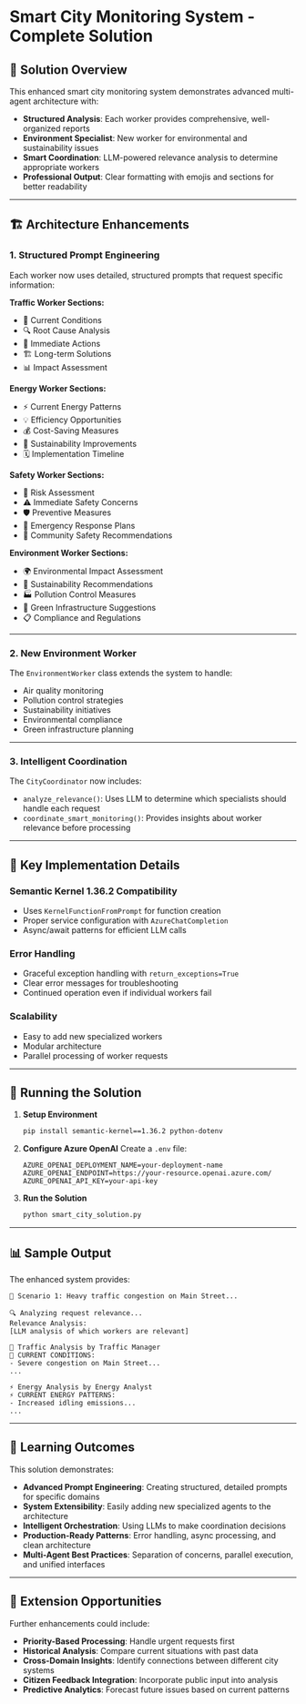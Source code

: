 # Smart City Monitoring System - Complete Solution

## 🎉 Solution Overview

This enhanced smart city monitoring system demonstrates advanced multi-agent architecture with:

* **Structured Analysis**: Each worker provides comprehensive, well-organized reports
* **Environment Specialist**: New worker for environmental and sustainability issues
* **Smart Coordination**: LLM-powered relevance analysis to determine appropriate workers
* **Professional Output**: Clear formatting with emojis and sections for better readability

---

## 🏗️ Architecture Enhancements

### 1. Structured Prompt Engineering

Each worker now uses detailed, structured prompts that request specific information:

**Traffic Worker Sections:**

* 🚦 Current Conditions
* 🔍 Root Cause Analysis
* 🚨 Immediate Actions
* 🏗️ Long-term Solutions
* 📊 Impact Assessment

**Energy Worker Sections:**

* ⚡ Current Energy Patterns
* 💡 Efficiency Opportunities
* 💰 Cost-Saving Measures
* 🌱 Sustainability Improvements
* 🗓️ Implementation Timeline

**Safety Worker Sections:**

* 🚨 Risk Assessment
* ⚠️ Immediate Safety Concerns
* 🛡️ Preventive Measures
* 🚒 Emergency Response Plans
* 👥 Community Safety Recommendations

**Environment Worker Sections:**

* 🌍 Environmental Impact Assessment
* 🌱 Sustainability Recommendations
* 🏭 Pollution Control Measures
* 🌳 Green Infrastructure Suggestions
* 📋 Compliance and Regulations

---

### 2. New Environment Worker

The `EnvironmentWorker` class extends the system to handle:

* Air quality monitoring
* Pollution control strategies
* Sustainability initiatives
* Environmental compliance
* Green infrastructure planning

---

### 3. Intelligent Coordination

The `CityCoordinator` now includes:

* `analyze_relevance()`: Uses LLM to determine which specialists should handle each request
* `coordinate_smart_monitoring()`: Provides insights about worker relevance before processing

---

## 🔧 Key Implementation Details

### Semantic Kernel 1.36.2 Compatibility

* Uses `KernelFunctionFromPrompt` for function creation
* Proper service configuration with `AzureChatCompletion`
* Async/await patterns for efficient LLM calls

### Error Handling

* Graceful exception handling with `return_exceptions=True`
* Clear error messages for troubleshooting
* Continued operation even if individual workers fail

### Scalability

* Easy to add new specialized workers
* Modular architecture
* Parallel processing of worker requests

---

## 🚀 Running the Solution

1. **Setup Environment**

   ```bash
   pip install semantic-kernel==1.36.2 python-dotenv
   ```

2. **Configure Azure OpenAI**
   Create a `.env` file:

   ```env
   AZURE_OPENAI_DEPLOYMENT_NAME=your-deployment-name
   AZURE_OPENAI_ENDPOINT=https://your-resource.openai.azure.com/
   AZURE_OPENAI_API_KEY=your-api-key
   ```

3. **Run the Solution**

   ```bash
   python smart_city_solution.py
   ```

---

## 📊 Sample Output

The enhanced system provides:

```text
🎯 Scenario 1: Heavy traffic congestion on Main Street...

🔍 Analyzing request relevance...
Relevance Analysis:
[LLM analysis of which workers are relevant]

🚦 Traffic Analysis by Traffic Manager
🚦 CURRENT CONDITIONS:
- Severe congestion on Main Street...
...

⚡ Energy Analysis by Energy Analyst
⚡ CURRENT ENERGY PATTERNS:
- Increased idling emissions...
...
```

---

## 🎯 Learning Outcomes

This solution demonstrates:

* **Advanced Prompt Engineering**: Creating structured, detailed prompts for specific domains
* **System Extensibility**: Easily adding new specialized agents to the architecture
* **Intelligent Orchestration**: Using LLMs to make coordination decisions
* **Production-Ready Patterns**: Error handling, async processing, and clean architecture
* **Multi-Agent Best Practices**: Separation of concerns, parallel execution, and unified interfaces

---

## 🔄 Extension Opportunities

Further enhancements could include:

* **Priority-Based Processing**: Handle urgent requests first
* **Historical Analysis**: Compare current situations with past data
* **Cross-Domain Insights**: Identify connections between different city systems
* **Citizen Feedback Integration**: Incorporate public input into analysis
* **Predictive Analytics**: Forecast future issues based on current patterns
